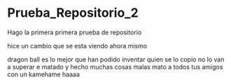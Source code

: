 # Prueba_Repositorio_2
Hago la primera primera prueba de repositorio

hice un cambio que se esta viendo ahora mismo

dragon ball es lo mejor que han podido inventar quien se lo copio no lo van a superar e matado y hecho muchas cosas malas mato a todos tus amigos con un kamehame haaaa